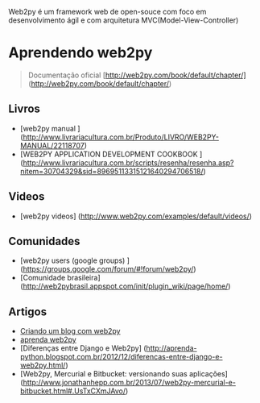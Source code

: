 Web2py é um framework web de open-souce com foco em desenvolvimento ágil e com arquitetura MVC(Model-View-Controller)


# Aprendendo web2py

> Documentação oficial [http://web2py.com/book/default/chapter/] (http://web2py.com/book/default/chapter/)

## Livros

* [web2py manual ]  (http://www.livrariacultura.com.br/Produto/LIVRO/WEB2PY-MANUAL/22118707)
* [WEB2PY APPLICATION DEVELOPMENT COOKBOOK ] (http://www.livrariacultura.com.br/scripts/resenha/resenha.asp?nitem=30704329&sid=89695113315121640294706518/)

## Videos

* [web2py videos] (http://www.web2py.com/examples/default/videos/)

## Comunidades

* [web2py users (google groups) ] (https://groups.google.com/forum/#!forum/web2py/)
* [Comunidade brasileira] (http://web2pybrasil.appspot.com/init/plugin_wiki/page/home/)

## Artigos

* [Criando um blog com web2py ](http://www.tuxtilt.com/criando-blog-com-web2py/)
* [aprenda web2py](http://aprenda-web2py.blogspot.com.br/)
* [Diferenças entre Django e Web2py] (http://aprenda-python.blogspot.com.br/2012/12/diferencas-entre-django-e-web2py.html/)
* [Web2py, Mercurial e Bitbucket: versionando suas aplicações] (http://www.jonathanhepp.com.br/2013/07/web2py-mercurial-e-bitbucket.html#.UsTxCXmJAvo/)
